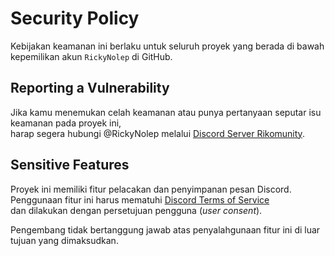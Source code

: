 # Security Policy

Kebijakan keamanan ini berlaku untuk seluruh proyek yang berada di bawah kepemilikan akun `RickyNolep` di GitHub.

## Reporting a Vulnerability

Jika kamu menemukan celah keamanan atau punya pertanyaan seputar isu keamanan pada proyek ini,  
harap segera hubungi @RickyNolep melalui [Discord Server Rikomunity](https://discord.com/invite/pAxmeD3kDj).

## Sensitive Features

Proyek ini memiliki fitur pelacakan dan penyimpanan pesan Discord.  
Penggunaan fitur ini harus mematuhi [Discord Terms of Service](https://discord.com/terms)  
dan dilakukan dengan persetujuan pengguna (*user consent*).  

Pengembang tidak bertanggung jawab atas penyalahgunaan fitur ini di luar tujuan yang dimaksudkan.
